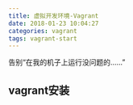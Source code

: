 ```yaml
---
title: 虚拟开发环境-Vagrant
date: 2018-01-23 10:04:27
categories: vagrant
tags: vagrant-start
---
```


告别“在我的机子上运行没问题的……”

## vagrant安装

